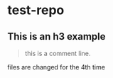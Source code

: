 # test-repo

## This is an h3 example

> this is a comment line.

files are changed for the 4th time
